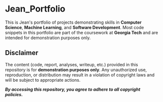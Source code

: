 # Jean_Portfolio
This is Jean's portfolio of projects demonstrating skills in **Computer Science**, **Machine Learning**, and **Software Development**.
Most code snippets in this portfolio are part of the coursework at **Georgia Tech** and are intended for demonstration purposes only.

## Disclaimer
The content (code, report, analyses, writeup, etc.) provided in this repository is for **demonstration purposes only**. Any unauthorized use, reproduction, or distribution may result in a violation of copyright laws and will be subject to appropriate actions.

_**By accessing this repository, you agree to adhere to all copyright policies.**_

